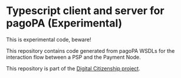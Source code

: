 # Typescript client and server for pagoPA (Experimental)

This is experimental code, beware!

This repository contains code generated from pagoPA WSDLs for the interaction
flow between a PSP and the Payment Node.

This repository is part of the [Digital Citizenship project](https://teamdigitale.governo.it/it/projects/cittadinanza-digitale.htm).
